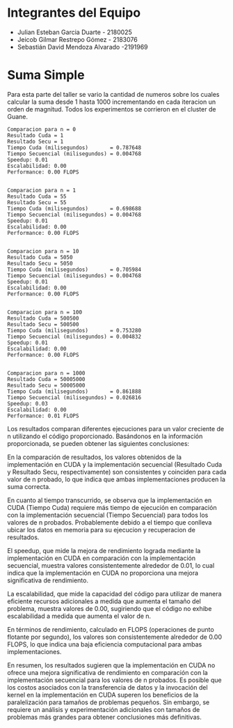 # Integrantes del Equipo

- Julian Esteban Garcia Duarte - 2180025
- Jeicob Gilmar Restrepo Gómez - 2183076
- Sebastián David Mendoza Alvarado -2191969

# Suma Simple

Para esta parte del taller se vario la cantidad de numeros sobre los cuales calcular la suma desde 1 hasta 1000 incrementando en cada iteracion un orden de magnitud. Todos los experimentos se corrieron en el cluster de Guane.
```
Comparacion para n = 0
Resultado Cuda = 1
Resultado Secu = 1
Tiempo Cuda (milisegundos)       = 0.787648
Tiempo Secuencial (milisegundos) = 0.004768
Speedup: 0.01
Escalabilidad: 0.00
Performance: 0.00 FLOPS


Comparacion para n = 1
Resultado Cuda = 55
Resultado Secu = 55
Tiempo Cuda (milisegundos)       = 0.698688
Tiempo Secuencial (milisegundos) = 0.004768
Speedup: 0.01
Escalabilidad: 0.00
Performance: 0.00 FLOPS


Comparacion para n = 10
Resultado Cuda = 5050
Resultado Secu = 5050
Tiempo Cuda (milisegundos)       = 0.705984
Tiempo Secuencial (milisegundos) = 0.004768
Speedup: 0.01
Escalabilidad: 0.00
Performance: 0.00 FLOPS


Comparacion para n = 100
Resultado Cuda = 500500
Resultado Secu = 500500
Tiempo Cuda (milisegundos)       = 0.753280
Tiempo Secuencial (milisegundos) = 0.004832
Speedup: 0.01
Escalabilidad: 0.00
Performance: 0.00 FLOPS


Comparacion para n = 1000
Resultado Cuda = 50005000
Resultado Secu = 50005000
Tiempo Cuda (milisegundos)       = 0.861888
Tiempo Secuencial (milisegundos) = 0.026816
Speedup: 0.03
Escalabilidad: 0.00
Performance: 0.01 FLOPS

```
Los resultados comparan diferentes ejecuciones para un valor creciente de n utilizando el código proporcionado. Basándonos en la información proporcionada, se pueden obtener las siguientes conclusiones:

En la comparación de resultados, los valores obtenidos de la implementación en CUDA y la implementación secuencial (Resultado Cuda y Resultado Secu, respectivamente) son consistentes y coinciden para cada valor de n probado, lo que indica que ambas implementaciones producen la suma correcta.

En cuanto al tiempo transcurrido, se observa que la implementación en CUDA (Tiempo Cuda) requiere más tiempo de ejecución en comparación con la implementación secuencial (Tiempo Secuencial) para todos los valores de n probados. Probablemente debido a el tiempo que conlleva ubicar los datos en memoria para su ejecucion y recuperacion de resultados.

El speedup, que mide la mejora de rendimiento lograda mediante la implementación en CUDA en comparación con la implementación secuencial, muestra valores consistentemente alrededor de 0.01, lo cual indica que la implementación en CUDA no proporciona una mejora significativa de rendimiento.

La escalabilidad, que mide la capacidad del código para utilizar de manera eficiente recursos adicionales a medida que aumenta el tamaño del problema, muestra valores de 0.00, sugiriendo que el código no exhibe escalabilidad a medida que aumenta el valor de n.

En términos de rendimiento, calculado en FLOPS (operaciones de punto flotante por segundo), los valores son consistentemente alrededor de 0.00 FLOPS, lo que indica una baja eficiencia computacional para ambas implementaciones.

En resumen, los resultados sugieren que la implementación en CUDA no ofrece una mejora significativa de rendimiento en comparación con la implementación secuencial para los valores de n probados. Es posible que los costos asociados con la transferencia de datos y la invocación del kernel en la implementación en CUDA superen los beneficios de la paralelización para tamaños de problemas pequeños. Sin embargo, se requiere un análisis y experimentación adicionales con tamaños de problemas más grandes para obtener conclusiones más definitivas.
